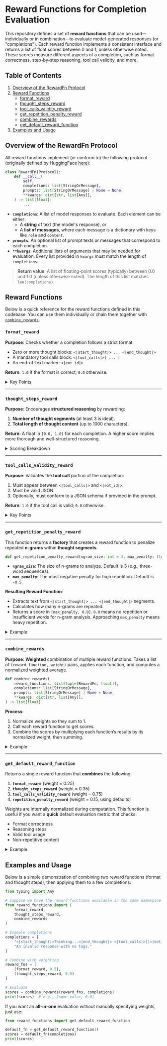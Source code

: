 # Reward Functions for Completion Evaluation

This repository defines a set of **reward functions** that can be used—individually or in combination—to evaluate model-generated responses (or "completions"). Each reward function implements a consistent interface and returns a list of float scores between 0 and 1, unless otherwise noted. These scores measure different aspects of a completion, such as format correctness, step-by-step reasoning, tool call validity, and more.

## Table of Contents
1. [Overview of the RewardFn Protocol](#overview-of-the-rewardfn-protocol)
2. [Reward Functions](#reward-functions)
    - [format_reward](#format_reward)
    - [thought_steps_reward](#thought_steps_reward)
    - [tool_calls_validity_reward](#tool_calls_validity_reward)
    - [get_repetition_penalty_reward](#get_repetition_penalty_reward)
    - [combine_rewards](#combine_rewards)
    - [get_default_reward_function](#get_default_reward_function)
3. [Examples and Usage](#examples-and-usage)


## Overview of the RewardFn Protocol

All reward functions implement (or conform to) the following protocol (originally defined by HuggingFace [here](https://github.com/huggingface/trl/blob/ba036576d4a62d91da0388b7e727f6656f4c08d7/trl/trainer/grpo_trainer.py#L108)):

```python
class RewardFn(Protocol):
    def __call__(
        self,
        completions: list[StringOrMessage],
        prompts: list[StringOrMessage] | None = None,
        **kwargs: dict[str, list[Any]],
    ) -> list[float]:
        ...
```

- **`completions`**: A list of model responses to evaluate. Each element can be either:
  - A **string** of text (the model's response), or
  - A **list of messages**, where each message is a dictionary with keys like `role` and `content`.
- **`prompts`**: An optional list of prompt texts or messages that correspond to each completion.
- **`**kwargs`**: Additional lists of arguments that may be needed for evaluation. Every list provided in `kwargs` must match the length of `completions`.

> **Return value**: A list of floating-point scores (typically) between 0.0 and 1.0 (unless otherwise noted). The length of this list matches `len(completions)`.

## Reward Functions

Below is a quick reference for the reward functions defined in this codebase. You can use them individually or chain them together with [`combine_rewards`](#combine_rewards).

### `format_reward`
**Purpose**: Checks whether a completion follows a strict format:
- Zero or more thought blocks:
  `<|start_thought|> ... <|end_thought|>`
- A mandatory tool calls block:
  `<|tool_calls|>[ ... ]`
- An end-of-text marker:
  `<|eot_id|>`

**Return**: `1.0` if the format is correct; `0.0` otherwise.

<details>
  <summary>Key Points</summary>

  - Uses a regex to verify the presence and ordering of these tags.
  - Ideal for ensuring output structure, especially if your system needs well-defined JSON within `<|tool_calls|>`.

  **Example**:
  ```python
  completions = [
      # Correct format
      "<|start_thought|>I should check the weather<|end_thought|>\n<|tool_calls|>[{\"type\": \"function\"}]\n<|eot_id|>",
      # Incorrect format (missing <|eot_id|>)
      "<|start_thought|>Test<|end_thought|>\n<|tool_calls|>[]"
  ]
  scores = format_reward(completions)
  print(scores)  # [1.0, 0.0]
  ```
</details>

---

### `thought_steps_reward`
**Purpose**: Encourages **structured reasoning** by rewarding:
1. **Number of thought segments** (at least 3 is ideal).
2. **Total length of thought content** (up to 1000 characters).

**Return**: A float in `[0.0, 1.0]` for each completion. A higher score implies more thorough and well-structured reasoning.

<details>
  <summary>Scoring Breakdown</summary>

  - Thought Count Score (70% weight)
    - 1.0 for 3 or more thought segments (e.g., 3 `<|start_thought|> ... <|end_thought|>` blocks).
    - For fewer than 3 segments, score is `num_thoughts / 3`.

  - Length Score (30% weight)
    - 1.0 for 1000+ characters combined in all thoughts.
    - For shorter total length, score is `length / 1000`.

  Final = `0.7 * thought_count_score + 0.3 * length_score`.

  **Example**:
  ```python
  completions = [
      "<|start_thought|>First step<|end_thought|><|start_thought|>Second<|end_thought|><|start_thought|>Third<|end_thought|>",
      "<|start_thought|>Only one step<|end_thought|>"
  ]
  scores = thought_steps_reward(completions)
  print(scores)  # [~1.0, a lower value]
  ```
</details>

---

### `tool_calls_validity_reward`
**Purpose**: Validates the **tool call** portion of the completion:
1. Must appear between `<|tool_calls|>` and `<|eot_id|>`.
2. Must be valid JSON.
3. Optionally, must conform to a JSON schema if provided in the prompt.

**Return**: `1.0` if the tool call is valid; `0.0` otherwise.

<details>
  <summary>Key Points</summary>

  - Looks for `<|tool_calls|> ... <|eot_id|>` block in the completion.
  - If the corresponding **prompt** (or messages in the prompt) includes a `"tool_catalog"` role with a schema, it is used for validation.
  - Fails with `0.0` if the JSON is malformed or doesn't match the schema.

  **Example**:
  ```python
  # Suppose we have a prompt that includes a tool catalog schema
  prompt_with_schema = [
      {"role": "tool_catalog", "content": '{"type": "array", ...}'}
  ]
  completion = "<|tool_calls|>[{\"name\": \"add\", \"parameters\": {\"a\": 5, \"b\": 3}}]<|eot_id|>"

  score = tool_calls_validity_reward([completion], [prompt_with_schema])
  print(score)  # [1.0 if valid]
  ```
</details>

---

### `get_repetition_penalty_reward`
This function returns a **factory** that creates a reward function to penalize repeated **n-grams** within **thought segments**.

```python
def get_repetition_penalty_reward(ngram_size: int = 3, max_penalty: float = -0.5) -> RewardFn
```
- **`ngram_size`**: The size of n-grams to analyze. Default is 3 (e.g., three-word sequences).
- **`max_penalty`**: The most negative penalty for high repetition. Default is `-0.5`.

**Resulting Reward Function**:
- Extracts text from `<|start_thought|> ... <|end_thought|>` segments.
- Calculates how many n-grams are repeated.
- Returns a score in `[max_penalty, 0.0]`. `0.0` means no repetition or insufficient words for n-gram analysis. Approaching `max_penalty` means heavy repetition.

<details>
  <summary>Example</summary>

  ```python
  repetition_reward_fn = get_repetition_penalty_reward(ngram_size=2, max_penalty=-0.3)

  completions = [
      "<|start_thought|>Unique words each time<|end_thought|>",
      "<|start_thought|>Repeat repeat repeat<|end_thought|>"
  ]
  scores = repetition_reward_fn(completions)
  print(scores)
  # e.g., [0.0, ~-0.3]
  ```
</details>

---

### `combine_rewards`
**Purpose**: **Weighted** combination of multiple reward functions. Takes a list of `(reward_function, weight)` pairs, applies each function, and computes a normalized weighted average.

```python
def combine_rewards(
    reward_functions: list[tuple[RewardFn, float]],
    completions: list[StringOrMessage],
    prompts: list[StringOrMessage] | None = None,
    **kwargs: dict[str, list[Any]],
) -> list[float]
```

**Process**:
1. Normalize weights so they sum to 1.
2. Call each reward function to get scores.
3. Combine the scores by multiplying each function’s results by its normalized weight, then summing.

<details>
  <summary>Example</summary>

  ```python
  # Suppose we want to combine "format_reward" and "thought_steps_reward"
  reward_fns = [
      (format_reward, 0.4),
      (thought_steps_reward, 0.6)
  ]

  completions = [
      "<|start_thought|>Step 1<|end_thought|><|tool_calls|>[]<|eot_id|>",
      "Missing eot tag"
  ]
  combined_scores = combine_rewards(reward_fns, completions)
  print(combined_scores)  # Weighted average
  ```
</details>

---

### `get_default_reward_function`
Returns a single reward function that **combines** the following:
1. **`format_reward`** (weight = 0.25)
2. **`thought_steps_reward`** (weight = 0.35)
3. **`tool_calls_validity_reward`** (weight = 0.75)
4. **`repetition_penalty_reward`** (weight = 0.15, using defaults)

Weights are internally normalized during computation. This function is useful if you want a **quick** default evaluation metric that checks:
- Format correctness
- Reasoning steps
- Valid tool usage
- Non-repetitive content

<details>
  <summary>Example</summary>

  ```python
  reward_fn = get_default_reward_function(include_schema_validation=True)
  completions = [
      "<|start_thought|>I should clarify the question<|end_thought|>\n<|tool_calls|>[{\"name\": \"search\", \"parameters\": {}}]<|eot_id|>"
  ]
  scores = reward_fn(completions)
  print(scores)  # e.g., [somewhere around 1.0 if all checks pass]
  ```
</details>

## Examples and Usage

Below is a simple demonstration of combining two reward functions (format and thought steps), then applying them to a few completions:

```python
from typing import Any

# Suppose we have the reward functions available in the same namespace
from reward_functions import (
    format_reward,
    thought_steps_reward,
    combine_rewards
)

# Example completions
completions = [
    "<|start_thought|>Thinking...<|end_thought|> <|tool_calls|>[]<|eot_id|>",
    "An invalid response with no tags."
]

# Combine with weighting
reward_fns = [
    (format_reward, 0.5),
    (thought_steps_reward, 0.5)
]

# Evaluate
scores = combine_rewards(reward_fns, completions)
print(scores)  # e.g., [some_value, 0.0]
```

If you want an **all-in-one** evaluation without manually specifying weights, just use:

```python
from reward_functions import get_default_reward_function

default_fn = get_default_reward_function()
scores = default_fn(completions)
print(scores)
```
